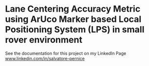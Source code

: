 # Lane Centering Accuracy Metric using ArUco Marker based Local Positioning System (LPS) in small rover environment 

See the documentation for this project on my LinkedIn Page www.linkedin.com/in/salvatore-pernice
